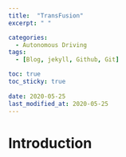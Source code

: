 ```yaml
---
title:  "TransFusion"
excerpt: " "

categories:
  - Autonomous Driving
tags:
  - [Blog, jekyll, Github, Git]

toc: true
toc_sticky: true
 
date: 2020-05-25
last_modified_at: 2020-05-25
---
```


# Introduction